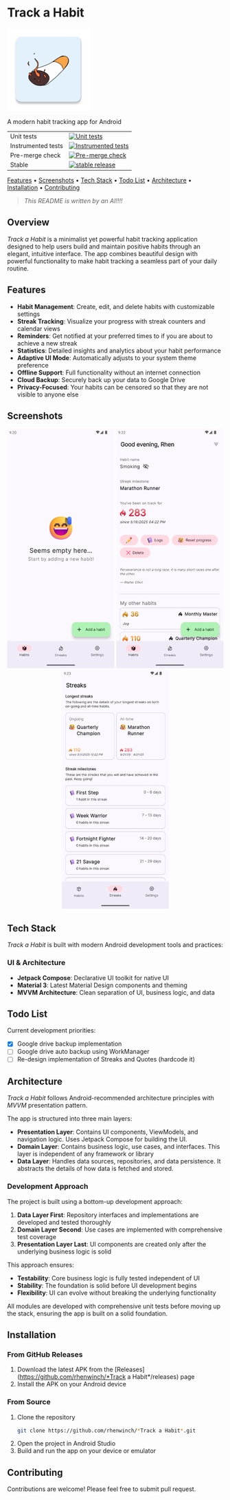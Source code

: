 # Track a Habit

![Track a Habit logo](app/src/main/res/mipmap-xxxhdpi/ic_launcher.webp)

A modern habit tracking app for Android

<div>
  <table>
    <tr>
      <td>Unit tests</td>
      <td><a href="https://github.com/rhenwinch/*Track a Habit*/actions/workflows/unit-tests.yaml"><img src="https://img.shields.io/github/actions/workflow/status/rhenwinch/*Track a Habit*/unit-tests.yaml?branch=master&style=for-the-badge&label=Unit+tests" alt="Unit tests"></a></td>
    </tr>
    <tr>
      <td>Instrumented tests</td>
      <td><a href="https://github.com/rhenwinch/*Track a Habit*/actions/workflows/instrumented-tests.yaml"><img src="https://img.shields.io/github/actions/workflow/status/rhenwinch/*Track a Habit*/instrumented-tests.yaml?branch=master&style=for-the-badge&label=Instrumented+tests" alt="Instrumented tests"></a></td>
    </tr>
    <tr>
      <td>Pre-merge check</td>
      <td><a href="https://github.com/rhenwinch/*Track a Habit*/actions/workflows/pre-merge.yaml"><img src="https://img.shields.io/github/actions/workflow/status/rhenwinch/*Track a Habit*/pre-merge.yaml?branch=master&style=for-the-badge&label=Pre-merge" alt="Pre-merge check"></a></td>
    </tr>
    <tr>
      <td>Stable</td>
      <td><a href="https://github.com/rhenwinch/*Track a Habit*/releases/latest"><img src="https://img.shields.io/github/downloads/rhenwinch/*Track a Habit*/latest/total?style=for-the-badge" alt="stable release"></a></td>
    </tr>
  </table>
</div>

[Features](#features) • [Screenshots](#screenshots) • [Tech Stack](#tech-stack) • [Todo List](#todo-list) • [Architecture](#architecture) • [Installation](#installation) • [Contributing](#contributing)

> *This README is written by an AI!!!!*

## Overview

*Track a Habit* is a minimalist yet powerful habit tracking application designed to help users build and maintain positive habits through an elegant, intuitive interface. The app combines beautiful design with powerful functionality to make habit tracking a seamless part of your daily routine.

## Features

- **Habit Management**: Create, edit, and delete habits with customizable settings
- **Streak Tracking**: Visualize your progress with streak counters and calendar views
- **Reminders**: Get notified at your preferred times to if you are about to achieve a new streak
- **Statistics**: Detailed insights and analytics about your habit performance
- **Adaptive UI Mode**: Automatically adjusts to your system theme preference
- **Offline Support**: Full functionality without an internet connection
- **Cloud Backup**: Securely back up your data to Google Drive
- **Privacy-Focused**: Your habits can be censored so that they are not visible to anyone else

## Screenshots

<div align="center">
  <img src="docs/empty_screen_preview.png" alt="Empty Screen" width="250" />
  <img src="docs/habits_screen.png" alt="Habits Screen" width="250" />
  <img src="docs/streaks_screen.png" alt="Streaks Screen" width="250" />
</div>

## Tech Stack

*Track a Habit* is built with modern Android development tools and practices:

### UI & Architecture
- **Jetpack Compose**: Declarative UI toolkit for native UI
- **Material 3**: Latest Material Design components and theming
- **MVVM Architecture**: Clean separation of UI, business logic, and data

## Todo List

Current development priorities:
- [x] Google drive backup implementation
- [ ] Google drive auto backup using WorkManager
- [ ] Re-design implementation of Streaks and Quotes (hardcode it)

## Architecture

*Track a Habit* follows Android-recommended architecture principles with _MVVM_ presentation pattern.

The app is structured into three main layers:
- **Presentation Layer**: Contains UI components, ViewModels, and navigation logic. Uses Jetpack Compose for building the UI.
- **Domain Layer**: Contains business logic, use cases, and interfaces. This layer is independent of any framework or library
- **Data Layer**: Handles data sources, repositories, and data persistence. It abstracts the details of how data is fetched and stored.

### Development Approach

The project is built using a bottom-up development approach:

1. **Data Layer First**: Repository interfaces and implementations are developed and tested thoroughly
2. **Domain Layer Second**: Use cases are implemented with comprehensive test coverage
3. **Presentation Layer Last**: UI components are created only after the underlying business logic is solid

This approach ensures:
- **Testability**: Core business logic is fully tested independent of UI
- **Stability**: The foundation is solid before UI development begins
- **Flexibility**: UI can evolve without breaking the underlying functionality

All modules are developed with comprehensive unit tests before moving up the stack, ensuring the app is built on a solid foundation.

## Installation

### From GitHub Releases
1. Download the latest APK from the [Releases](https://github.com/rhenwinch/*Track a Habit*/releases) page
2. Install the APK on your Android device

### From Source
1. Clone the repository
   ```bash
   git clone https://github.com/rhenwinch/*Track a Habit*.git
   ```
2. Open the project in Android Studio
3. Build and run the app on your device or emulator

## Contributing

Contributions are welcome! Please feel free to submit pull request.

